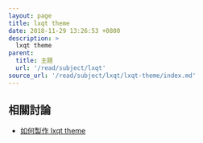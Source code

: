 ```yaml
---
layout: page
title: lxqt theme
date: 2018-11-29 13:26:53 +0800
description: >
  lxqt theme
parent:
  title: 主題
  url: '/read/subject/lxqt'
source_url: '/read/subject/lxqt/lxqt-theme/index.md'
---
```



## 相關討論

* [如何製作 lxqt theme](start)
